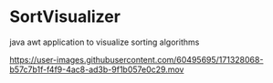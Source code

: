 # SortVisualizer
java awt application to visualize sorting algorithms



https://user-images.githubusercontent.com/60495695/171328068-b57c7b1f-f4f9-4ac8-ad3b-9f1b057e0c29.mov

